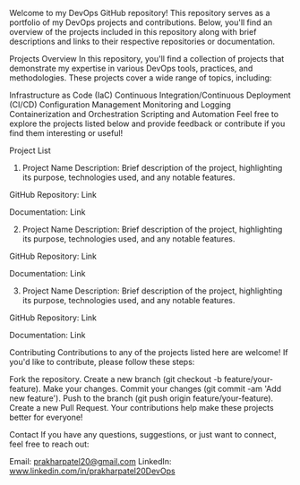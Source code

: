 Welcome to my DevOps GitHub repository! This repository serves as a portfolio of my DevOps projects and contributions. 
Below, you'll find an overview of the projects included in this repository along with brief descriptions and links to their respective repositories or documentation.

Projects Overview
In this repository, you'll find a collection of projects that demonstrate my expertise in various DevOps tools, practices, and methodologies. These projects cover a wide range of topics, including:

Infrastructure as Code (IaC)
Continuous Integration/Continuous Deployment (CI/CD)
Configuration Management
Monitoring and Logging
Containerization and Orchestration
Scripting and Automation
Feel free to explore the projects listed below and provide feedback or contribute if you find them interesting or useful!

Project List
1. Project Name
Description: Brief description of the project, highlighting its purpose, technologies used, and any notable features.

GitHub Repository: Link

Documentation: Link

2. Project Name
Description: Brief description of the project, highlighting its purpose, technologies used, and any notable features.

GitHub Repository: Link

Documentation: Link

3. Project Name
Description: Brief description of the project, highlighting its purpose, technologies used, and any notable features.

GitHub Repository: Link

Documentation: Link


Contributing
Contributions to any of the projects listed here are welcome! If you'd like to contribute, please follow these steps:

Fork the repository.
Create a new branch (git checkout -b feature/your-feature).
Make your changes.
Commit your changes (git commit -am 'Add new feature').
Push to the branch (git push origin feature/your-feature).
Create a new Pull Request.
Your contributions help make these projects better for everyone!

Contact
If you have any questions, suggestions, or just want to connect, feel free to reach out:

Email: prakharpatel20@gmail.com
LinkedIn: www.linkedin.com/in/prakharpatel20DevOps


